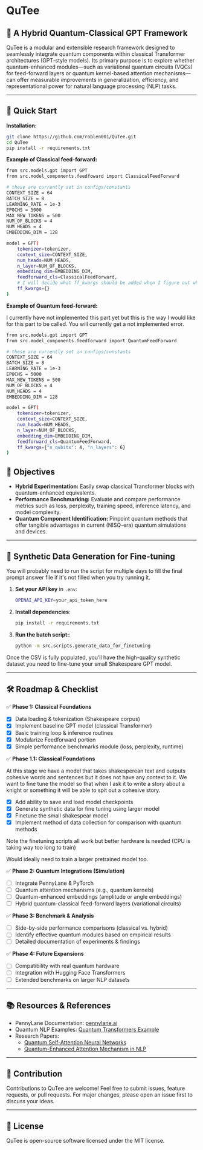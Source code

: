# QuTee

## 🚀 A Hybrid Quantum-Classical GPT Framework

QuTee is a modular and extensible research framework designed to seamlessly integrate quantum components within classical Transformer architectures (GPT-style models). Its primary purpose is to explore whether quantum-enhanced modules—such as variational quantum circuits (VQCs) for feed-forward layers or quantum kernel-based attention mechanisms—can offer measurable improvements in generalization, efficiency, and representational power for natural language processing (NLP) tasks.

---

## 📖 Quick Start

**Installation:**

```bash
git clone https://github.com/roblen001/QuTee.git
cd QuTee
pip install -r requirements.txt
```

**Example of Classical feed-forward:**

```bash
from src.models.gpt import GPT
from src.model_components.feedfoward import ClassicalFeedForward

# these are currently set in configs/constants
CONTEXT_SIZE = 64
BATCH_SIZE = 8
LEARNING_RATE = 1e-3
EPOCHS = 5000
MAX_NEW_TOKENS = 500
NUM_OF_BLOCKS = 4
NUM_HEADS = 4
EMBEDDING_DIM = 128 

model = GPT(
    tokenizer=tokenizer,
    context_size=CONTEXT_SIZE,
    num_heads=NUM_HEADS,
    n_layer=NUM_OF_BLOCKS,
    embedding_dim=EMBEDDING_DIM,
    feedforward_cls=ClassicalFeedForward,
    # I will decide what ff_kwargs should be added when I figure out what the quantum equivalents are for tunable parameters
    ff_kwargs={}
)
```

**Example of Quantum feed-forward:**

I currently have not implemented this part yet but this is the way I would like for this part to be called. You will currently get a not implemented error.

```bash
from src.models.gpt import GPT
from src.model_components.feedforward import QuantumFeedForward

# these are currently set in configs/constants
CONTEXT_SIZE = 64
BATCH_SIZE = 8
LEARNING_RATE = 1e-3
EPOCHS = 5000
MAX_NEW_TOKENS = 500
NUM_OF_BLOCKS = 4
NUM_HEADS = 4
EMBEDDING_DIM = 128 

model = GPT(
    tokenizer=tokenizer,
    context_size=CONTEXT_SIZE,
    num_heads=NUM_HEADS,
    n_layer=NUM_OF_BLOCKS,
    embedding_dim=EMBEDDING_DIM,
    feedforward_cls=QuantumFeedForward,
    ff_kwargs={"n_qubits": 4, "n_layers": 6}
)
```

## 🎯 Objectives

- **Hybrid Experimentation:** Easily swap classical Transformer blocks with quantum-enhanced equivalents.
- **Performance Benchmarking:** Evaluate and compare performance metrics such as loss, perplexity, training speed, inference latency, and model complexity.
- **Quantum Component Identification:** Pinpoint quantum methods that offer tangible advantages in current (NISQ-era) quantum simulations and devices.

---

## 🧪 Synthetic Data Generation for Fine-tuning
You will probably need to run the script for multiple days to fill the final prompt answer file if it's not filled when you try running it.

1. **Set your API key** in `.env`:  
   ```bash
   OPENAI_API_KEY=your_api_token_here
   ```

2. **Install dependencies**:  
   ```bash
   pip install -r requirements.txt
   ```

3. **Run the batch script:**:  
   ```bash
   python -m src.scripts.generate_data_for_finetuning
   ```
Once the CSV is fully populated, you’ll have the high-quality synthetic dataset you need to fine-tune your small Shakespeare GPT model. 

---

## 🛠 Roadmap & Checklist

✅ **Phase 1: Classical Foundations**

- [x] Data loading & tokenization (Shakespeare corpus)
- [x] Implement baseline GPT model (classical Transformer)
- [x] Basic training loop & inference routines
- [x] Modularize Feedforward portion
- [x] Simple performance benchmarks module (loss, perplexity, runtime)

✅ **Phase 1.1: Classical Foundations**

At this stage we have a model that takes shakesperean text
and outputs cohesive words and sentences but it does not have any context to it. We want to fine tune the model so that when I ask it to write a story about a knight or something it will be able to spit out a cohesive story.
- [x] Add ability to save and load model checkpoints
- [x] Generate synthetic data for fine tuning using larger model
- [x] Finetune the small shakespear model
- [x] Implement method of data collection for comparison with quantum methods

Note the finetuning scripts all work but better hardware is needed (CPU is taking way too long to train)

Would ideally need to train a larger pretrained model too.

✅ **Phase 2: Quantum Integrations (Simulation)**

- [ ] Integrate PennyLane & PyTorch
- [ ] Quantum attention mechanisms (e.g., quantum kernels)
- [ ] Quantum-enhanced embeddings (amplitude or angle embeddings)
- [ ] Hybrid quantum-classical feed-forward layers (variational circuits)

✅ **Phase 3: Benchmark & Analysis**

- [ ] Side-by-side performance comparisons (classical vs. hybrid)
- [ ] Identify effective quantum modules based on empirical results
- [ ] Detailed documentation of experiments & findings

✅ **Phase 4: Future Expansions**

- [ ] Compatibility with real quantum hardware
- [ ] Integration with Hugging Face Transformers
- [ ] Extended benchmarks on larger NLP datasets

---

## 📚 Resources & References

- PennyLane Documentation: [pennylane.ai](https://pennylane.ai)
- Quantum NLP Examples: [Quantum Transformers Example](https://github.com/salcc/QuantumTransformers)
- Research Papers:
  - [Quantum Self-Attention Neural Networks](https://arxiv.org/abs/2205.05625)
  - [Quantum-Enhanced Attention Mechanism in NLP](https://arxiv.org/abs/2501.15630)

---

## 🤝 Contribution

Contributions to QuTee are welcome! Feel free to submit issues, feature requests, or pull requests. For major changes, please open an issue first to discuss your ideas.

---

## 📜 License

QuTee is open-source software licensed under the MIT license.
